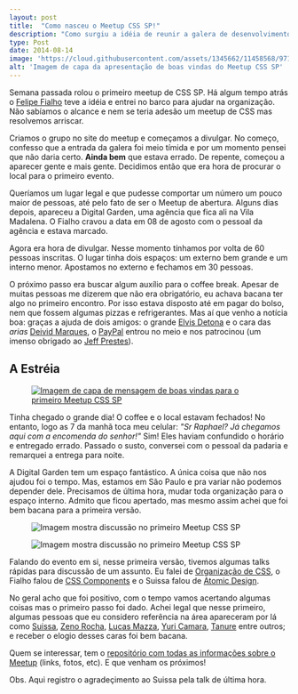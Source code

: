 ```yaml
---
layout: post
title:  "Como nasceu o Meetup CSS SP!"
description: "Como surgiu a idéia de reunir a galera de desenvolvimento e falar sobre CSS!"
type: Post
date: 2014-08-14
image: 'https://cloud.githubusercontent.com/assets/1345662/11458568/97107d54-96a9-11e5-8a26-aff1aa2afb5c.jpg'
alt: 'Imagem de capa da apresentação de boas vindas do Meetup CSS SP'
---
```


Semana passada rolou o primeiro meetup de CSS SP. Há algum tempo atrás o [Felipe Fialho](https://twitter.com/lfeh) teve a idéia e entrei no barco para ajudar na organização. Não sabíamos o alcance e nem se teria adesão um meetup de CSS mas resolvemos arriscar.

Criamos o grupo no site do meetup e começamos a divulgar. No começo, confesso que a entrada da galera foi meio tímida e por um momento pensei que não daria certo. **Ainda bem** que estava errado. De repente, começou a aparecer gente e mais gente. Decidimos então que era hora de procurar o local para o primeiro evento.

Queríamos um lugar legal e que pudesse comportar um número um pouco maior de pessoas, até pelo fato de ser o Meetup de abertura. Alguns dias depois, apareceu a Digital Garden, uma agência que fica ali na Vila Madalena. O Fialho cravou a data em 08 de agosto com o pessoal da agência e estava marcado.

Agora era hora de divulgar. Nesse momento tínhamos por volta de 60 pessoas inscritas. O lugar tinha dois espaços: um externo bem grande e um interno menor. Apostamos no externo e fechamos em 30 pessoas.

O próximo passo era buscar algum auxílio para o coffee break. Apesar de muitas pessoas me dizerem que não era obrigatório, eu achava bacana ter algo no primeiro encontro. Por isso estava disposto até em pagar do bolso, nem que fossem algumas pizzas e refrigerantes. Mas aí que venho a notícia boa: graças a ajuda de dois amigos: o grande [Elvis Detona](https://twitter.com/elvisdetona) e o cara das *arias* [Deivid Marques](https://twitter.com/deividmarques), o [PayPal](https://twitter.com/br_paypaldev) entrou no meio e nos patrocinou (um imenso obrigado ao [Jeff Prestes](https://twitter.com/jeffprestes)).

<h2 class="subtitle">A Estréia</h2>

<figure class="text-center loading">
    <a class="hover" href="https://speakerdeck.com/raphaelfabeni/bem-vindos-ao-meetp-css" target="_blank"><img src="https://cloud.githubusercontent.com/assets/1345662/11458568/97107d54-96a9-11e5-8a26-aff1aa2afb5c.jpg" alt="Imagem de capa de mensagem de boas vindas para o primeiro Meetup CSS SP"></a>
</figure>

Tinha chegado o grande dia! O coffee e o local estavam fechados! No entanto, logo as 7 da manhã toca meu celular: *"Sr Raphael? Já chegamos aqui com a encomenda do senhor!"* Sim! Eles haviam confundido o horário e entregado errado. Passado o susto, conversei com o pessoal da padaria e remarquei a entrega para noite.

A Digital Garden tem um espaço fantástico. A única coisa que não nos ajudou foi o tempo. Mas, estamos em São Paulo e pra variar não podemos depender dele. Precisamos de última hora, mudar toda organização para o espaço interno. Admito que ficou apertado, mas mesmo assim achei que foi bem bacana para a primeira versão.

<figure class="text-center loading">
    <img src="https://cloud.githubusercontent.com/assets/1345662/11458566/970db22c-96a9-11e5-9321-e950d936ec87.jpg" alt="Imagem mostra discussão no primeiro Meetup CSS SP">
</figure>

<figure class="text-center loading">
    <img src="https://cloud.githubusercontent.com/assets/1345662/11458567/970ee2aa-96a9-11e5-88db-b47303255667.jpg" alt="Imagem mostra discussão no primeiro Meetup CSS SP">
</figure>

Falando do evento em si, nesse primeira versão, tivemos algumas talks rápidas para discussão de um assunto. Eu falei de [Organização de CSS](https://speakerdeck.com/raphaelfabeni/organizando-o-css), o Fialho falou de [CSS Components](http://www.felipefialho.com/talk-css-components-14-08-08/#/) e o Suissa falou de [Atomic Design](http://www.slideshare.net/suissapg/atomic-design-37762390).

<figure class="loading">
    <script async class="speakerdeck-embed" data-id="9bd9c1d0019c013285b92abb871a81a5" data-ratio="1.33333333333333" src="//speakerdeck.com/assets/embed.js"></script>
</figure>

No geral acho que foi positivo, com o tempo vamos acertando algumas coisas mas o primeiro passo foi dado. Achei legal que nesse primeiro, algumas pessoas que eu considero referência na área apareceram por lá como [Suissa](https://twitter.com/osuissa), [Zeno Rocha](https://twitter.com/zenorocha), [Lucas Mazza](https://twitter.com/lucasmazza), [Yuri Camara](https://twitter.com/ycamara), [Tanure](https://twitter.com/tanure) entre outros; e receber o elogio desses caras foi bem bacana.

Quem se interessar, tem o [repositório com todas as informações sobre o Meetup](https://github.com/raphaelfabeni/css-sp) (links, fotos, etc). E que venham os próximos!

Obs. Aqui registro o agradeçimento ao Suissa pela talk de última hora.